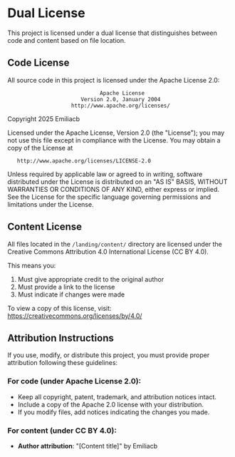 # Dual License

This project is licensed under a dual license that distinguishes between code and content based on file location.

## Code License

All source code in this project is licensed under the Apache License 2.0:

                                 Apache License
                           Version 2.0, January 2004
                        http://www.apache.org/licenses/

Copyright 2025 Emiliacb

Licensed under the Apache License, Version 2.0 (the "License");
you may not use this file except in compliance with the License.
You may obtain a copy of the License at

       http://www.apache.org/licenses/LICENSE-2.0

Unless required by applicable law or agreed to in writing, software
distributed under the License is distributed on an "AS IS" BASIS,
WITHOUT WARRANTIES OR CONDITIONS OF ANY KIND, either express or implied.
See the License for the specific language governing permissions and
limitations under the License.

## Content License

All files located in the `/landing/content/` directory are licensed under the Creative Commons Attribution 4.0 International License (CC BY 4.0).

This means you:

1. Must give appropriate credit to the original author
2. Must provide a link to the license
3. Must indicate if changes were made

To view a copy of this license, visit: https://creativecommons.org/licenses/by/4.0/

## Attribution Instructions

If you use, modify, or distribute this project, you must provide proper attribution following these guidelines:

### For code (under Apache License 2.0):

- Keep all copyright, patent, trademark, and attribution notices intact.
- Include a copy of the Apache 2.0 license with your distribution.
- If you modify files, add notices indicating the changes you made.

### For content (under CC BY 4.0):

- **Author attribution**: "[Content title]" by Emiliacb
